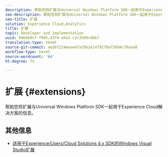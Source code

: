 ```yaml
---
description: 帮助您将扩展与Universal Windows Platform SDK一起用于Experience Cloud解决方案的信息。
seo-description: 帮助您将扩展与Universal Windows Platform SDK一起用于Experience Cloud解决方案的信息。
seo-title: 扩展
solution: Experience Cloud,Analytics
title: 扩展
topic: Developer and implementation
uuid: 94bde8cf-f9d5-4374-a9a1-c2c3509cdbb7
translation-type: tm+mt
source-git-commit: ae16f224eeaeefa29b2e1479270a72694c79aaa0
workflow-type: tm+mt
source-wordcount: '64'
ht-degree: 7%

---
```



# 扩展 {#extensions}

帮助您将扩展与Universal Windows Platform SDK一起用于Experience Cloud解决方案的信息。

## 其他信息

+ [适用于Experience/Users/Cloud Solutions 4.x SDK的Windows Visual Studio扩展](/help/universal-windows/extensions/win-vse-4x.md)